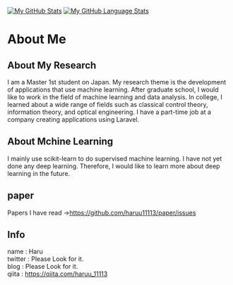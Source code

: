 [](https://www.jasongaylord.com/blog/2020/10/28/implementing-github-readme-statistics)

[![My GitHub Stats](https://github-readme-stats.vercel.app/api/?username=haruu11113&count_private=true&show_icons=true&theme=radical)]()
[![My GitHub Language Stats](https://github-readme-stats.vercel.app/api/top-langs/?username=haruu11113&langs_count=8&layout=compact&theme=radical)]()

# About Me
## About My Research
I am a Master 1st student on Japan. My research theme is the development of applications that use machine learning. After graduate school, I would like to work in the field of machine learning and data analysis.
In college, I learned about a wide range of fields such as classical control theory, information theory, and optical engineering.
I have a part-time job at a company creating applications using Laravel. 

## About Mchine Learning
I mainly use scikit-learn to do supervised machine learning. I have not yet done any deep learning. Therefore, I would like to learn more about deep learning in the future.

## paper
Papers I have read
->https://github.com/haruu11113/paper/issues

## Info
name : Haru  
twitter : Please Look for it.  
blog : Please Look for it.  
qiita : https://qiita.com/haruu_11113
